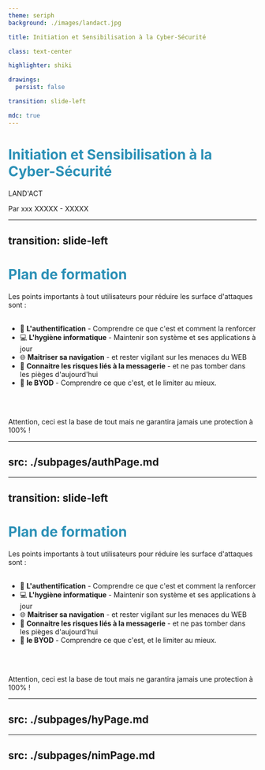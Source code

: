 ```yaml
---
theme: seriph
background: ./images/landact.jpg

title: Initiation et Sensibilisation à la Cyber-Sécurité

class: text-center

highlighter: shiki

drawings:
  persist: false

transition: slide-left

mdc: true
---
```


# Initiation et Sensibilisation à la Cyber-Sécurité

LAND'ACT

<div class="pt-12">
  <span @click="$slidev.nav.next" class="px-2 py-1 rounded cursor-pointer" hover="bg-white bg-opacity-10">
    Par xxx XXXXX - XXXXX</span>
</div>

<div class="abs-br m-6 flex gap-2">
  <a href="https://github.com/YehneeN" target="_blank" alt="My_GitHub" title="YehneeN"
    class="text-xl slidev-icon-btn opacity-50 !border-none !hover:text-white">
    <carbon-logo-github />
  </a>
</div>

<!--
A l'ère de la révolution numérique dans laquelle nous sommes ; la cybersécurité est devenue un enjeu central pour les organisations de toutes tailles.
Les risques et menaces sont de plus en plus sophistiqués et peuvent être la cause de dommages importants : financiers, juridiques ou réputationnels.
Aujourd'hui dans prêt de 80% des cas, les problèmes de sécurité proviennent d'erreur humaine. (Brain Hacking)

C'est pour cette raison que cette Sensibilisation est une nécessite de premier ordre en 2024.

Cette présentation par acculturation aura pour but de casser certaines de vos croyances et de vous donner des conseils quant aux best practices à connaitre.
-->

---
transition: slide-left
---

# Plan de formation

Les points importants à tout utilisateurs pour réduire les surface d'attaques sont :
<br>
<br>
- 🔐 **L'authentification** - Comprendre ce que c'est et comment la renforcer
- 💻 **L'hygiène informatique** - Maintenir son système et ses applications à jour
- 🌐 **Maitriser sa navigation** - et rester vigilant sur les menaces du WEB
- 📧 **Connaitre les risques liés à la messagerie** - et ne pas tomber dans les pièges d'aujourd'hui
- 📵 **le BYOD** - Comprendre ce que c'est, et le limiter au mieux.
<br>
<br>

Attention, ceci est la base de tout mais ne garantira jamais une protection à 100% !


<!--

-->

<style>
h1 {
  color: #2B90B6;
}
</style>

<!--

-->



---
src: ./subpages/authPage.md
---


---
transition: slide-left
---

# Plan de formation

Les points importants à tout utilisateurs pour réduire les surface d'attaques sont :
<br>
<br>
- 🔐 **L'authentification** - Comprendre ce que c'est et comment la renforcer
- 💻 **L'hygiène informatique** - Maintenir son système et ses applications à jour
- 🌐 **Maitriser sa navigation** - et rester vigilant sur les menaces du WEB
- 📧 **Connaitre les risques liés à la messagerie** - et ne pas tomber dans les pièges d'aujourd'hui
- 📵 **le BYOD** - Comprendre ce que c'est, et le limiter au mieux.
<br>
<br>

Attention, ceci est la base de tout mais ne garantira jamais une protection à 100% !


<!--

-->

<style>
h1 {
  color: #2B90B6;
}
</style>

<!--

-->

---
src: ./subpages/hyPage.md
---
---
src: ./subpages/nimPage.md
---
